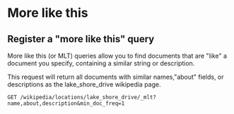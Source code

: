 # More like this

## Register a "more like this" query

More like this (or MLT) queries allow you to find documents that are "like" a document you specify, containing a similar string or description.

This request will return all documents with similar names,"about" fields, or descriptions as the lake_shore_drive wikipedia page.

`GET /wikipedia/locations/lake_shore_drive/_mlt?name,about,description&min_doc_freq=1 `